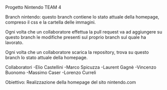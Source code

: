 

Progetto Nintendo TEAM 4

Branch nintendo: questo branch contiene lo stato attuale della homepage, compreso il css e la cartella delle immagini.

Ogni volta che un collaboratore effettua la pull request va ad aggiungere su questo branch le modifiche presenti sul proprio branch sul quale ha lavorato.

Ogni volta che un collaboratore scarica la repository, trova su questo branch lo stato attuale della homepage.

Collaboratori
-Elio Castellini
-Marco Spicuzza
-Laurent Gagnè
-Vincenzo Buonomo
-Massimo Caser
-Lorenzo Curreli

Obiettivo: Realizzazione della homepage del sito nintendo.com

